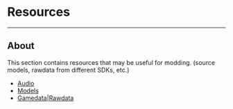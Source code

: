 # Resources

___

## About

This section contains resources that may be useful for modding. (source models, rawdata from different SDKs, etc.)

- [Audio](audio.md)
- [Models](models-objects-locations.md)
- [Gamedata|Rawdata](gamedata-rawdata.md)
